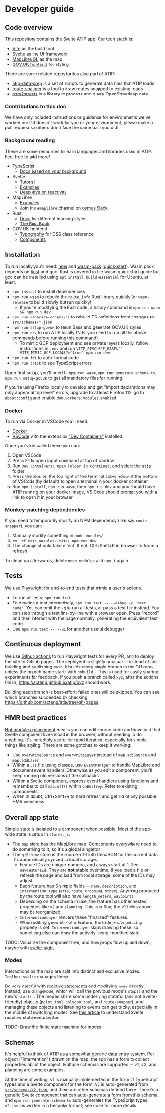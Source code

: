 # Developer guide

## Code overview

This repository contains the Svelte ATIP app. Our tech stack is:

- [Vite](https://vitejs.dev) as the build tool
- [Svelte](https://svelte.dev) as the UI framework
- [MapLibre GL](https://maplibre.org) as the map
- [GOV.UK frontend](https://frontend.design-system.service.gov.uk) for styling

There are some related repositorites also part of ATIP:

- [atip-data-prep](https://github.com/acteng/atip-data-prep) is a set of scripts to generate data files that ATIP loads
- [route-snapper](https://github.com/dabreegster/route_snapper/) is a tool to draw routes snapped to existing roads
- [osm2streets](https://github.com/a-b-street/osm2streets) is a library to process and query OpenStreetMap data


### Contributions to this doc

We have only included instructions or guidance for environments we've worked on: if it doesn't work for you or your environment, please make a pull request so others don't face the same pain you did!

### Background reading

These are some resources to learn languages and libraries used in ATIP. Feel free to add more!

- TypeScript
  - [Docs based on your background](https://www.typescriptlang.org/docs/)
- Svelte
  - [Tutorial](https://svelte.dev/tutorial/basics)
  - [Examples](https://svelte.dev/examples/hello-world)
  - [Deep dive on reactivity](https://blog.thoughtspile.tech/2023/04/22/svelte-state/)
- MapLibre
  - [Examples](https://maplibre.org/maplibre-gl-js-docs/example/)
  - Join the `#maplibre` channel on [osmus Slack](https://slack.openstreetmap.us/)
- Rust
  - [Docs](https://www.rust-lang.org/learn) for different learning styles
  - [The Rust Book](https://doc.rust-lang.org/stable/book/)
- GOV.UK frontend
  - [Typography](https://design-system.service.gov.uk/styles/typography/) for CSS class reference
  - [Components](https://design-system.service.gov.uk/components/)

## Installation

To run locally you'll need:
[npm](https://docs.npmjs.com/downloading-and-installing-node-js-and-npm) and
[wasm-pack](https://github.com/rustwasm/wasm-pack) ([quick-start](https://rustwasm.github.io/wasm-pack/book/quickstart.html)). Wasm pack depends on [Rust](https://www.rust-lang.org/tools/install) and gcc. Rust is covered in the wasm quick start guide but gcc can be installed using `apt install build-essential` for Ubuntu, at least.

- `npm install` to install dependencies
- `npm run wasm` to rebuild the `route_info` Rust library quickly (or
  `wasm-release` to build slowly but run quickly)
  - If you're modifying the Rust code, a handy command is `npm run wasm && npm run dev`
- `npm run generate-schema-ts` to rebuild TS definitions from changes to `src/schemas/*.json`
- `npm run setup-govuk` to rerun Sass and generate GOV.UK styles
- `npm run dev` to run ATIP locally (N.B. you need to run all the above commands before running this command)
  - To mimic GCP deployment and see private layers locally, follow instructions in `.env` and run `VITE_RESOURCE_BASE="" VITE_MIMIC_GCP_LOCALLY="true" npm run dev`
- `npm run fmt` to auto-format code
- `npm run check` to see TypeScript errors

Upon first setup, you'll need to `npm run wasm`, `npm run generate-schema-ts`,
`npm run setup-govuk` to get all mandatory files for running.

If you're using Firefox locally to develop and get "import declarations may
only appear at top level" errors, upgrade to at least Firefox 112, go to
`about:config` and enable `dom.workers.modules.enabled`

### Docker

To run via Docker in VSCode you'll need:

- [Docker](https://www.docker.com/)
- [VSCode](https://code.visualstudio.com/) with the extension ["Dev Containers"](https://marketplace.visualstudio.com/items?itemName=ms-vscode-remote.remote-containers) installed

Once you've installed these you can:

1. Open VSCode
2. Press F1 to open input command at top of window
3.  Run `Dev Containers: Open Folder in Container`, and select the `atip` folder
4. Press the plus on the top right of the terminal subwindow at the bottom of VSCode (by default) to open a terminal in your docker container
5. Run `npm install`, `npm run wasm`, then `npm run dev` and you should have ATIP running on your docker image, VS Code should prompt you with a link to open it in your browser

### Monkey-patching dependencies

If you need to temporarily modify an NPM dependency (like say `route-snapper`), you can:

1.  Manually modify something in `node_modules/`
2.  `rm -rf node_modules/.vite; npm run dev`
3.  The change should take effect. If not, Ctrl+Shift+R in browser to force a refresh

To clean up afterwards, delete `node_modules` and `npm i` again.

## Tests

We use [Playwright](https://playwright.dev) for end-to-end tests that mimic a
user's actions.

- To run all tests: `npm run test`
- To develop a test interactively, `npm run test -- --debug -g 'test name'`.
  You can omit the `-g` to run all tests, or pass a test file instead. You can
  step through a test line-by-line with a browser open. Press "record" and then
  interact with the page normally, generating the equivalent test code.
- Use `npm run test -- --ui` for another useful debugger

## Continuous deployment

We use [Github actions](https://github.com/acteng/atip/tree/main/.github/workflows) to run Playwright tests for every PR, and to deploy the site to Github pages. The deployent is slightly unusual -- instead of just building and publishing `main`, it builds every single branch in the GH repo, unless the branch name starts with `nobuild_`. This is used for easily sharing experiments for feedback. If you push a branch called `xyz`, after the actions finish, <https://acteng.github.io/atip/xyz> should work.

Building each branch is best-effort; failed ones will be skipped. You can see which branches succeeded by checking <https://github.com/acteng/atip/tree/gh-pages>.

## HMR best practices

[Hot module replacement](https://vitejs.dev/guide/features.html#hot-module-replacement) means you can edit source code and have just that Svelte component live-reload in the browser, without needing to do anything. It's incredibly useful for rapid iteration, especially for simple things like styling. There are some gotchas to keep it working:

- Use `overwriteSource` and `overwriteLayer` instead of `map.addSource` and `map.addLayer`
- Within a `.ts` file using classes, use `EventManager` to handle MapLibre and document event handlers. Otherwise as you edit a component, you'll keep running old versions of the callbacks!
- Within a Svelte component, express event handlers using functions and remember to call `map.off()` within `onDestroy`. Refer to existing components.
- When in doubt, Ctrl+Shift+R to hard refresh and get rid of any possible HMR weirdness

## Overall app state

Simple state is isolated to a component when possible. Most of the app-wide state is setup in `stores.js`.

- The `map` store has the MapLibre map. Components everywhere need to do something to it, so it's a global singleton
- The `gjScheme` store is the source-of-truth GeoJSON for the current data. It's automatically synced to local storage.
  - Feature IDs are unique, numeric, and always start at 1. See `newFeatureId`. They are **not** stable over time; if you load a file or refresh the page and load from local storage, some of the IDs may adjust.
  - Each feature has 3 simple fields -- `name`, `description`, and `intervention_type` (`area`, `route`, `crossing`, `other`). Anything produced by the route tool will also have `length_meters`, `waypoints`.
  - Depending on the schema in use, the feature has other nested properties like `v2` and `planning`. This is in flux; the v1 fields above may be reorganized.
  - `InterventionLayer` renders these "finalized" features.
  - When editing geometry of a feature, the `hide_while_editing` property is set. `InterventionLayer` skips drawing these, so something else can draw the actively-being-modified state.

TODO: Visualize the component tree, and how props flow up and down, maybe with [svelte-sight](https://github.com/oslabs-beta/svelte-sight/)

### Modes

Interactions on the map are split into distinct and exclusive modes. `Toolbox.svelte` manages these.

Be very careful with [reactive statements](https://svelte.dev/tutorial/reactive-statements) and modifying `mode` directly. Instead, use `changeMode`, which will call the previous mode's `stop()` and the new's `start()`. The modes share some underlying stateful (and not Svelte-friendly) objects (`point_tool`, `polygon_tool`, and `route-snapper`), and managing these objects and listening to events can get tricky, especially in the middle of switching modes. See [this article](https://blog.thoughtspile.tech/2023/04/22/svelte-state/) to understand Svelte reactive statements better.

TODO: Draw the finite state machine for modes

## Schemas

It's helpful to think of ATIP as a somewhat generic data entry system. Per object ("intervention") drawn on the map, the app has a form to collect properties about the object. Multiple schemas are supported -- v1, v2, and planning are some examples.

At the time of writing, v1 is manually implemented in the form of TypeScript types and a Svelte component for the form. v2 is auto-generated from [`src/schemas/v2.json`](https://github.com/acteng/atip/blob/main/src/schemas/v2.json), and there are other schemas defined there. There's a generic Svelte component that can auto-generate a form from this schema, and `npm run generate-schema-ts` auto-generates the TypeScript types. `v2.json` is written in a bespoke format; see code for more details.
